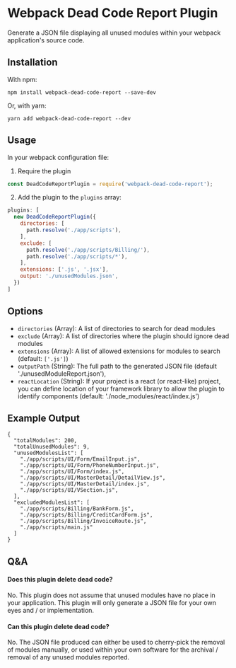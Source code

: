# Webpack Dead Code Report Plugin

Generate a JSON file displaying all unused modules within your webpack application's source code.

## Installation
With npm:
```shell
npm install webpack-dead-code-report --save-dev
```

Or, with yarn:
```shell
yarn add webpack-dead-code-report --dev
```

## Usage

In your webpack configuration file:

1. Require the plugin

  ```js
  const DeadCodeReportPlugin = require('webpack-dead-code-report');
  ```

2. Add the plugin to the `plugins` array:

  ```js
  plugins: [
    new DeadCodeReportPlugin({
      directories: [
        path.resolve('./app/scripts'),
      ],
      exclude: [
        path.resolve('./app/scripts/Billing/'),
        path.resolve('./app/scripts/*'),
      ],
      extensions: ['.js', '.jsx'],
      output: './unusedModules.json',
    })
  ]
  ```
   
## Options

- `directories` (Array): A list of directories to search for dead modules
- `exclude` (Array): A list of directories where the plugin should ignore dead modules
- `extensions` (Array): A list of allowed extensions for modules to search (default: `['.js']`)
- `outputPath` (String): The full path to the generated JSON file (default './unusedModuleReport.json'),
- `reactLocation` (String): If your project is a react (or react-like) project, you can define location of your framework library to allow the plugin to identify components (default: './node_modules/react/index.js')

## Example Output

```
{
  "totalModules": 200,
  "totalUnusedModules": 9,
  "unusedModulesList": [
    "./app/scripts/UI/Form/EmailInput.js",
    "./app/scripts/UI/Form/PhoneNumberInput.js",
    "./app/scripts/UI/Form/index.js",
    "./app/scripts/UI/MasterDetail/DetailView.js",
    "./app/scripts/UI/MasterDetail/index.js",
    "./app/scripts/UI/VSection.js",
  ],
  "excludedModulesList": [
    "./app/scripts/Billing/BankForm.js",
    "./app/scripts/Billing/CreditCardForm.js",
    "./app/scripts/Billing/InvoiceRoute.js",
    "./app/scripts/main.js"
  ]
}
```

## Q&A

#### Does this plugin delete dead code?
No. This plugin does not assume that unused modules have no place in your application. This plugin will only generate a JSON file for your own eyes and / or implementation.

#### Can this plugin delete dead code?
No. The JSON file produced can either be used to cherry-pick the removal of modules manually, or used within your own software for the archival / removal of any unused modules reported.
